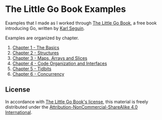 # The Little Go Book Examples

Examples that I made as I worked through [The Little Go Book](https://www.openmymind.net/The-Little-Go-Book/), a free book introducing Go, written by [Karl Seguin](http://openmymind.net).

Examples are organized by chapter.

1. [Chapter 1 - The Basics](ch1/)
1. [Chapter 2 - Structures](ch2/)
1. [Chapter 3 - Maps, Arrays and Slices](ch3/)
1. [Chapter 4 - Code Organization and Interfaces](ch4/)
1. [Chapter 5 - Tidbits](ch5/)
1. [Chapter 6 - Concurrency](ch6/)

## License

In accordance with [The Little Go Book's license](https://github.com/karlseguin/the-little-go-book/blob/master/readme.md#license), this material is freely distributed under the  [Attribution-NonCommercial-ShareAlike 4.0 International](<http://creativecommons.org/licenses/by-nc-sa/4.0/>).
